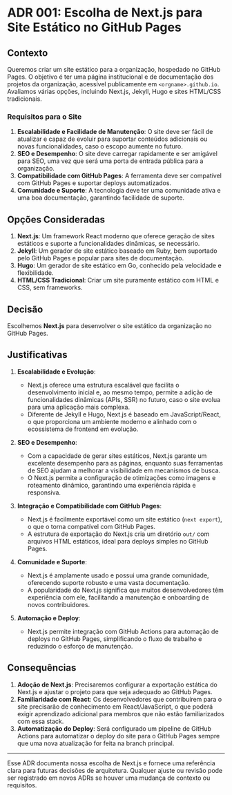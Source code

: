 # ADR 001: Escolha de Next.js para Site Estático no GitHub Pages

## Contexto

Queremos criar um site estático para a organização, hospedado no GitHub Pages. O objetivo é ter uma página institucional e de documentação dos projetos da organização, acessível publicamente em `<orgname>.github.io`. Avaliamos várias opções, incluindo Next.js, Jekyll, Hugo e sites HTML/CSS tradicionais.

### Requisitos para o Site

1. **Escalabilidade e Facilidade de Manutenção**: O site deve ser fácil de atualizar e capaz de evoluir para suportar conteúdos adicionais ou novas funcionalidades, caso o escopo aumente no futuro.
2. **SEO e Desempenho**: O site deve carregar rapidamente e ser amigável para SEO, uma vez que será uma porta de entrada pública para a organização.
3. **Compatibilidade com GitHub Pages**: A ferramenta deve ser compatível com GitHub Pages e suportar deploys automatizados.
4. **Comunidade e Suporte**: A tecnologia deve ter uma comunidade ativa e uma boa documentação, garantindo facilidade de suporte.

## Opções Consideradas

1. **Next.js**: Um framework React moderno que oferece geração de sites estáticos e suporte a funcionalidades dinâmicas, se necessário.
2. **Jekyll**: Um gerador de site estático baseado em Ruby, bem suportado pelo GitHub Pages e popular para sites de documentação.
3. **Hugo**: Um gerador de site estático em Go, conhecido pela velocidade e flexibilidade.
4. **HTML/CSS Tradicional**: Criar um site puramente estático com HTML e CSS, sem frameworks.

## Decisão

Escolhemos **Next.js** para desenvolver o site estático da organização no GitHub Pages.

## Justificativas

1. **Escalabilidade e Evolução**:
   - Next.js oferece uma estrutura escalável que facilita o desenvolvimento inicial e, ao mesmo tempo, permite a adição de funcionalidades dinâmicas (APIs, SSR) no futuro, caso o site evolua para uma aplicação mais complexa.
   - Diferente de Jekyll e Hugo, Next.js é baseado em JavaScript/React, o que proporciona um ambiente moderno e alinhado com o ecossistema de frontend em evolução.

2. **SEO e Desempenho**:
   - Com a capacidade de gerar sites estáticos, Next.js garante um excelente desempenho para as páginas, enquanto suas ferramentas de SEO ajudam a melhorar a visibilidade em mecanismos de busca.
   - O Next.js permite a configuração de otimizações como imagens e roteamento dinâmico, garantindo uma experiência rápida e responsiva.

3. **Integração e Compatibilidade com GitHub Pages**:
   - Next.js é facilmente exportável como um site estático (`next export`), o que o torna compatível com GitHub Pages.
   - A estrutura de exportação do Next.js cria um diretório `out/` com arquivos HTML estáticos, ideal para deploys simples no GitHub Pages.

4. **Comunidade e Suporte**:
   - Next.js é amplamente usado e possui uma grande comunidade, oferecendo suporte robusto e uma vasta documentação.
   - A popularidade do Next.js significa que muitos desenvolvedores têm experiência com ele, facilitando a manutenção e onboarding de novos contribuidores.

5. **Automação e Deploy**:
   - Next.js permite integração com GitHub Actions para automação de deploys no GitHub Pages, simplificando o fluxo de trabalho e reduzindo o esforço de manutenção.

## Consequências

1. **Adoção de Next.js**: Precisaremos configurar a exportação estática do Next.js e ajustar o projeto para que seja adequado ao GitHub Pages.
2. **Familiaridade com React**: Os desenvolvedores que contribuírem para o site precisarão de conhecimento em React/JavaScript, o que poderá exigir aprendizado adicional para membros que não estão familiarizados com essa stack.
3. **Automatização do Deploy**: Será configurado um pipeline de GitHub Actions para automatizar o deploy do site para o GitHub Pages sempre que uma nova atualização for feita na branch principal.

---

Esse ADR documenta nossa escolha de Next.js e fornece uma referência clara para futuras decisões de arquitetura. Qualquer ajuste ou revisão pode ser registrado em novos ADRs se houver uma mudança de contexto ou requisitos.